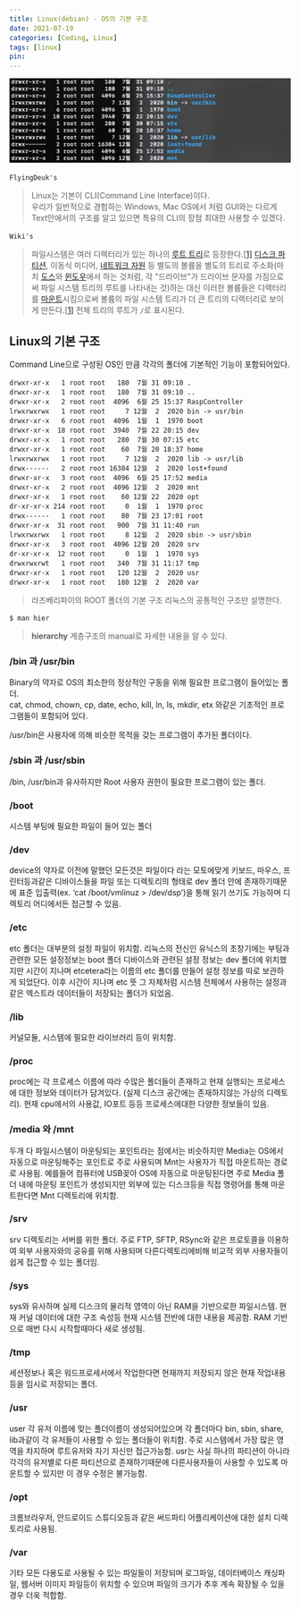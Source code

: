 ```yaml
---
title: Linux(debian) - OS의 기본 구조
date: 2021-07-19
categories: [Coding, Linux]
tags: [linux]
pin:
---
```


![com](/img/coding/linux/tree.jpg)

`FlyingDeuk's`
>Linux는 기본이 CLI(Command Line Interface)이다. <br>우리가 일반적으로 경험하는 Windows, Mac OS에서 처럼 GUI와는 다르게 Text안에서의 구조를 알고 있으면 특유의 CLI의 장점 최대한 사용할 수 있겠다.

`Wiki's`
>파일시스템은 여러 디렉터리가 있는 하나의 [루트 트리](https://ko.wikipedia.org/wiki/나무_그래프)로 등장한다.[[1\]](https://ko.wikipedia.org/wiki/유닉스_파일시스템#cite_note-Ritchie-1) [디스크 파티션](https://ko.wikipedia.org/wiki/디스크_파티션), 이동식 미디어, [네트워크 자원](https://ko.wikipedia.org/wiki/공유_자원) 등 별도의 볼륨을 별도의 트리로 주소화(마치 [도스](https://ko.wikipedia.org/wiki/도스)와 [윈도우](https://ko.wikipedia.org/wiki/마이크로소프트_윈도우)에서 하는 것처럼, 각 "드라이브"가 드라이브 문자를 가짐으로써 파일 시스템 트리의 루트를 나타내는 것)하는 대신 이러한 볼륨들은 디렉터리를 [마운트](https://ko.wikipedia.org/wiki/Mount_(유닉스))시킴으로써 볼륨의 파일 시스템 트리가 더 큰 트리의 디렉터리로 보이게 만든다.[[1\]](https://ko.wikipedia.org/wiki/유닉스_파일시스템#cite_note-Ritchie-1) 전체 트리의 루트가 `/`로 표시된다.

## Linux의 기본 구조

Command Line으로 구성된 OS인 만큼 각각의 폴더에 기본적인 기능이 포함되어있다.

```
drwxr-xr-x   1 root root   180  7월 31 09:10 .
drwxr-xr-x   1 root root   180  7월 31 09:10 ..
drwxr-xr-x   2 root root  4096  6월 25 15:37 RaspController
lrwxrwxrwx   1 root root     7 12월  2  2020 bin -> usr/bin
drwxr-xr-x   6 root root  4096  1월  1  1970 boot
drwxr-xr-x  18 root root  3940  7월 22 20:15 dev
drwxr-xr-x   1 root root   280  7월 30 07:15 etc
drwxr-xr-x   1 root root    60  7월 20 18:37 home
lrwxrwxrwx   1 root root     7 12월  2  2020 lib -> usr/lib
drwx------   2 root root 16384 12월  2  2020 lost+found
drwxr-xr-x   3 root root  4096  6월 25 17:52 media
drwxr-xr-x   2 root root  4096 12월  2  2020 mnt
drwxr-xr-x   1 root root    60 12월 22  2020 opt
dr-xr-xr-x 214 root root     0  1월  1  1970 proc
drwx------   1 root root    80  7월 23 17:01 root
drwxr-xr-x  31 root root   900  7월 31 11:40 run
lrwxrwxrwx   1 root root     8 12월  2  2020 sbin -> usr/sbin
drwxr-xr-x   3 root root  4096 12월 20  2020 srv
dr-xr-xr-x  12 root root     0  1월  1  1970 sys
drwxrwxrwt   1 root root   340  7월 31 11:17 tmp
drwxr-xr-x   1 root root   120 12월  2  2020 usr
drwxr-xr-x   1 root root   180 12월  2  2020 var
```
> 라즈베리파이의 ROOT 폴더의 기본 구조
> 리눅스의 공통적인 구조만 설명한다.

```
$ man hier
```
> **hierarchy** 계층구조의 manual로 자세한 내용을 알 수 있다.

### /bin 과 /usr/bin
Binary의 약자로 OS의 최소한의 정상적인 구동을 위해 필요한 프로그램이 들어있는 폴더.<br> cat, chmod, chown, cp, date, echo, kill, ln, ls, mkdir, etx 와같은 기초적인 프로그램들이 포함되어 있다.

/usr/bin은 사용자에 의해 비슷한 목적을 갖는 프로그램이 추가된 폴더이다.

### /sbin 과 /usr/sbin

/bin, /usr/bin과 유사하지만 Root 사용자 권한이 필요한 프로그램이 있는 폴더.

### /boot

시스템 부팅에 필요한 파일이 들어 있는 폴더

### /dev

device의 약자로 이전에 말했던 모든것은 파일이다 라는 모토에맞게 키보드, 마우스, 프린터등과같은 디바이스들을 파일 또는 디렉토리의 형태로 dev 폴더 안에 존재하기때문에 표준 입출력(ex. ‘cat /boot/vmlinuz > /dev/dsp’)을 통해 읽기 쓰기도 가능하며 디렉토리 어디에서든 접근할 수 있음.

### /etc

etc 폴더는 대부분의 설정 파일이 위치함. 리눅스의 전신인 유닉스의 초창기에는 부팅과 관련한 모든 설정정보는 boot 폴더 디바이스와 관련된 설정 정보는 dev 폴더에 위치했지만 시간이 지나며 etcetera라는 이름의 etc 폴더를 만들어 설정 정보를 따로 보관하게 되었단다. 이후 시간이 지나며 etc 뜻 그 자체처럼 시스템 전체에서 사용하는 설정과 같은 엑스트라 데이터들이 저장되는 폴더가 되었음.

### /lib

커널모듈, 시스템에 필요한 라이브러리 등이 위치함.

### /proc

proc에는 각 프로세스 이름에 따라 수많은 폴더들이 존재하고 현재 실행되는 프로세스에 대한 정보와 데이터가 담겨있다. (실제 디스크 공간에는 존재하지않는 가상의 디렉토리). 현재 cpu에서의 사용값, IO포트 등등 프로세스에대한 다양한 정보들이 있음.

### /media 와 /mnt

두개 다 파일시스템이 마운팅되는 포인트라는 점에서는 비슷하지만 Media는 OS에서 자동으로 마운팅해주는 포인트로 주로 사용되며 Mnt는 사용자가 직접 마운트하는 경로로 사용됨. 예를들어 컴퓨터에 USB꽂아 OS에 자동으로 마운팅된다면 주로 Media 폴더 내에 마운팅 포인트가 생성되지만 외부에 있는 디스크등을 직접 명령어를 통해 마운트한다면 Mnt 디렉토리에 위치함.

### /srv

srv 디렉토리는 서버를 위한 폴더. 주로 FTP, SFTP, RSync와 같은 프로토콜을 이용하여 외부 사용자와의 공유를 위해 사용되며 다른디렉토리에비해 비교적 외부 사용자들이 쉽게 접근할 수 있는 폴더임.

### /sys

sys와 유사하며 실제 디스크의 물리적 영역이 아닌 RAM을 기반으로한 파일시스템. 현재 커널 데이터에 대한 구조 속성등 현재 시스템 전반에 대한 내용을 제공함. RAM 기반으로 매번 다시 시작할때마다 새로 생성됨.

### /tmp

세션정보나 혹은 워드프로세서에서 작업한다면 현재까지 저장되지 않은 현재 작업내용등을 임시로 저장되는 폴더.

### /usr

user 각 유저 이름에 맞는 폴더이름이 생성되어있으며 각 폴더마다 bin, sbin, share, lib과같이 각 유저들이 사용할 수 있는 폴더들이 위치함. 주로 시스템에서 가장 많은 영역을 차지하며 루트유저와 자기 자신만 접근가능함. usr는 사실 하나의 파티션이 아니라 각각의 유저별로 다른 파티션으로 존재하기때문에 다른사용자들이 사용할 수 있도록 마운트할 수 있지만 이 경우 수정은 불가능함.

### /opt

크롬브라우저, 안드로이드 스튜디오등과 같은 써드파티 어플리케이션에 대한 설치 디렉토리로 사용됨.

### /var

기타 모든 다용도로 사용될 수 있는 파일들이 저장되며 로그파일, 데이터베이스 캐싱파일, 웹서버 이미지 파일등이 위치할 수 있으며 파일의 크기가 추후 계속 확장될 수 있을경우 더욱 적합함.

